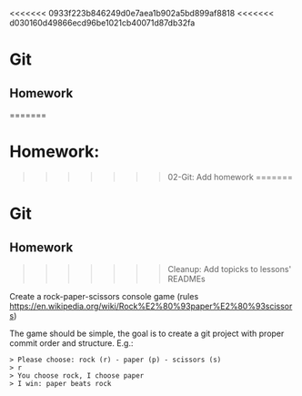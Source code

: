 <<<<<<< 0933f223b846249d0e7aea1b902a5bd899af8818
<<<<<<< d030160d49866ecd96be1021cb40071d87db32fa
# Git

## Homework
=======
# Homework:
>>>>>>> 02-Git: Add homework
=======
# Git

## Homework
>>>>>>> Cleanup: Add topicks to lessons' READMEs

Create a rock-paper-scissors console game
(rules https://en.wikipedia.org/wiki/Rock%E2%80%93paper%E2%80%93scissors)

The game should be simple, the goal is to create a git project with proper commit order and structure. E.g.:

```
> Please choose: rock (r) - paper (p) - scissors (s)
> r
> You choose rock, I choose paper
> I win: paper beats rock
```
